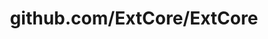 ---
layout: post
title: github.com/ExtCore/ExtCore
categories: link
tags: [انگلیسی, گیت‌هاب, برنامه‌نویسی]
---
